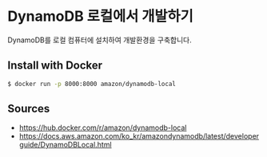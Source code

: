 # DynamoDB 로컬에서 개발하기

DynamoDB를 로컬 컴퓨터에 설치하여 개발환경을 구축합니다.

## Install with Docker

```bash
$ docker run -p 8000:8000 amazon/dynamodb-local
```

## Sources
- <https://hub.docker.com/r/amazon/dynamodb-local>
- <https://docs.aws.amazon.com/ko_kr/amazondynamodb/latest/developerguide/DynamoDBLocal.html>

 
